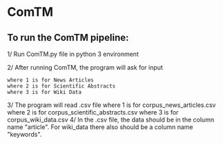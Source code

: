 # ComTM

## To run the ComTM pipeline:
1/ Run ComTM.py file in python 3 environment

2/ After running ComTM, the program will ask for input

	where 1 is for News Articles
	where 2 is for Scientific Abstracts
	where 3 is for Wiki Data
3/ The program will read .csv file
	where 1 is for corpus_news_articles.csv
	where 2 is for corpus_scientific_abstracts.csv
	where 3 is for corpus_wiki_data.csv
4/ In the .csv file, the data should be in the column name "article". For wiki_data there also should be a column name "keywords". 
